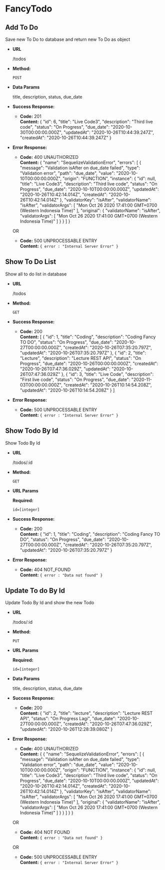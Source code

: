 # FancyTodo

**Add To Do**
----
  Save new To Do to database and return new To Do as object

* **URL**

  /todos

* **Method:**
  
  `POST`
  
* **Data Params**

    title,
    description,
    status,
    due_date

* **Success Response:**  

  * **Code:** 201 <br />
    **Content:** 
{
    "id": 6,
    "title": "Live Code3",
    "description": "Third live code",
    "status": "On Progress",
    "due_date": "2020-10-30T00:00:00.000Z",
    "updatedAt": "2020-10-26T10:44:39.247Z",
    "createdAt": "2020-10-26T10:44:39.247Z"
}
 
* **Error Response:**

  * **Code:** 400 UNAUTHORIZED <br />
    **Content:** 
  {
    "name": "SequelizeValidationError",
    "errors": [
        {
            "message": "Validation isAfter on due_date failed",
            "type": "Validation error",
            "path": "due_date",
            "value": "2020-10-10T00:00:00.000Z",
            "origin": "FUNCTION",
            "instance": {
                "id": null,
                "title": "Live Code3",
                "description": "Third live code",
                "status": "On Progress",
                "due_date": "2020-10-10T00:00:00.000Z",
                "updatedAt": "2020-10-26T10:42:14.014Z",
                "createdAt": "2020-10-26T10:42:14.014Z"
            },
            "validatorKey": "isAfter",
            "validatorName": "isAfter",
            "validatorArgs": [
                "Mon Oct 26 2020 17:41:00 GMT+0700 (Western Indonesia Time)"
            ],
            "original": {
                "validatorName": "isAfter",
                "validatorArgs": [
                    "Mon Oct 26 2020 17:41:00 GMT+0700 (Western Indonesia Time)"
                ]
            }
        }
    ]
}

  OR

  * **Code:** 500 UNPROCESSABLE ENTRY <br />
    **Content:** `{ error : "Internal Server Error" }`


**Show To Do List**
----
  Show all to do list in database

* **URL**

  /todos

* **Method:**
  
  `GET`
  
* **Success Response:**
  
  * **Code:** 200 <br />
    **Content:** 
    [
      {
          "id": 1,
          "title": "Coding",
          "description": "Coding Fancy TO DO",
          "status": "On Progress",
          "due_date": "2020-10-27T00:00:00.000Z",
          "createdAt": "2020-10-26T07:35:20.797Z",
          "updatedAt": "2020-10-26T07:35:20.797Z"
      },
      {
          "id": 2,
          "title": "Lecture",
          "description": "Lecture REST API",
          "status": "On Progress",
          "due_date": "2020-10-26T00:00:00.000Z",
          "createdAt": "2020-10-26T07:47:36.029Z",
          "updatedAt": "2020-10-26T07:47:36.029Z"
      },
      {
          "id": 3,
          "title": "Live Code",
          "description": "First live code",
          "status": "On Progress",
          "due_date": "2020-11-03T00:00:00.000Z",
          "createdAt": "2020-10-26T10:14:54.208Z",
          "updatedAt": "2020-10-26T10:14:54.208Z"
      }
    ]
 
* **Error Response:**

  * **Code:** 500 UNPROCESSABLE ENTRY <br />
    **Content:** `{ error : "Internal Server Error" }`



**Show Todo By Id**
----
  Show Todo By Id

* **URL**

  /todos/:id

* **Method:**
  
  `GET`
  
*  **URL Params**

   **Required:**
 
   `id=[integer]`

* **Success Response:**

  * **Code:** 200 <br />
    **Content:** 
    {
      "id": 1,
      "title": "Coding",
      "description": "Coding Fancy TO DO",
      "status": "On Progress",
      "due_date": "2020-10-27T00:00:00.000Z",
      "createdAt": "2020-10-26T07:35:20.797Z",
      "updatedAt": "2020-10-26T07:35:20.797Z"
    }
 
* **Error Response:**

  * **Code:** 404 NOT_FOUND <br />
    **Content:** `{ error : "Data not found" }`




**Update To do By Id**
----
  Update Todo By Id and show the new Todo

* **URL**

  /todos/:id

* **Method:**

  `PUT`
  
*  **URL Params**

   **Required:**
 
   `id=[integer]`

* **Data Params**

    title,
    description,
    status,
    due_date

* **Success Response:**

  * **Code:** 200 <br />
    **Content:**
    {
      "id": 2,
      "title": "lecture",
      "description": "Lecture REST API",
      "status": "On Progress Lagi",
      "due_date": "2020-10-27T00:00:00.000Z",
      "createdAt": "2020-10-26T07:47:36.029Z",
      "updatedAt": "2020-10-26T12:28:39.080Z"
    }
* **Error Response:**

  * **Code:** 400 UNAUTHORIZED <br />
    **Content:**
    {
      {
        "name": "SequelizeValidationError",
        "errors": [
            {
                "message": "Validation isAfter on due_date failed",
                "type": "Validation error",
                "path": "due_date",
                "value": "2020-10-10T00:00:00.000Z",
                "origin": "FUNCTION",
                "instance": {
                    "id": null,
                    "title": "Live Code3",
                    "description": "Third live code",
                    "status": "On Progress",
                    "due_date": "2020-10-10T00:00:00.000Z",
                    "updatedAt": "2020-10-26T10:42:14.014Z",
                    "createdAt": "2020-10-26T10:42:14.014Z"
                },
                "validatorKey": "isAfter",
                "validatorName": "isAfter",
                "validatorArgs": [
                    "Mon Oct 26 2020 17:41:00 GMT+0700 (Western Indonesia Time)"
                ],
                "original": {
                    "validatorName": "isAfter",
                    "validatorArgs": [
                        "Mon Oct 26 2020 17:41:00 GMT+0700 (Western Indonesia Time)"
                    ]
                }
            }
        ]
      }
    }

  OR

  * **Code:** 404 NOT FOUND <br />
    **Content:** `{ error : "Data not found" }`

  OR

  * **Code:** 500 UNPROCESSABLE ENTRY <br />
    **Content:** `{ error : "Internal Server Error" }`
